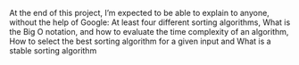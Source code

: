 At the end of this project, I’m expected to be able to explain to anyone, without the help of Google: At least four different sorting algorithms, What is the Big O notation, and how to evaluate the time complexity of an algorithm, How to select the best sorting algorithm for a given input and What is a stable sorting algorithm
